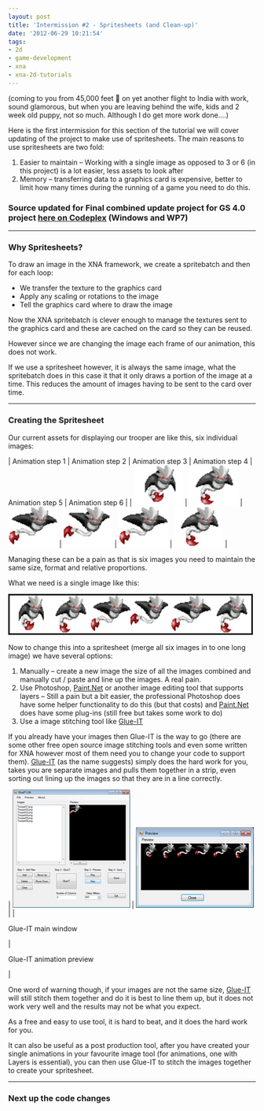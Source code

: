 ```yaml
---
layout: post
title: 'Intermission #2 - Spritesheets (and Clean-up)'
date: '2012-06-29 10:21:54'
tags:
- 2d
- game-development
- xna
- xna-2d-tutorials
---
```


(coming to you from 45,000 feet 🙂 on yet another flight to India with work, sound glamorous, but when you are leaving behind the wife, kids and 2 week old puppy, not so much.  Although I do get more work done….)

Here is the first intermission for this section of the tutorial we will cover updating of the project to make use of spritesheets.  The main reasons to use spritesheets are two fold:

1. Easier to maintain – Working with a single image as opposed to 3 or 6 (in this project) is a lot easier, less assets to look after
2. Memory – transferring data to a graphics card is expensive, better to limit how many times during the running of a game you need to do this. 

 

### Source updated for Final combined update project for GS 4.0 project [here on Codeplex](http://startrooper2dxna.codeplex.com/releases/view/61496) (Windows and WP7)

* * *

 

### Why Spritesheets?

To draw an image in the XNA framework, we create a spritebatch and then for each loop:

- We transfer the texture to the graphics card
- Apply any scaling or rotations to the image
- Tell the graphics card where to draw the image 

Now the XNA spritebatch is clever enough to manage the textures sent to the graphics card and these are cached on the card so they can be reused.

However since we are changing the image each frame of our animation, this does not work.

If we use a spritesheet however, it is always the same image, what the spritebatch does in this case it that it only draws a portion of the image at a time.  This reduces the amount of images having to be sent to the card over time.

* * *

### Creating the Spritesheet

 

Our current assets for displaying our trooper are like this, six individual images:

| Animation step 1 | Animation step 2 | Animation step 3 | Animation step 4 | Animation step 5 | Animation step 6 |
| ![image](/assets/img/wordpress/2012/07/image_thumb27.png) | ![image](/assets/img/wordpress/2012/07/image_thumb28.png) | ![image](/assets/img/wordpress/2012/07/image_thumb29.png) | ![image](/assets/img/wordpress/2012/07/image_thumb30.png) | ![image](/assets/img/wordpress/2012/07/image_thumb31.png) | ![image](/assets/img/wordpress/2012/07/image_thumb32.png) |

 

Managing these can be a pain as that is six images you need to maintain the same size, format and relative proportions.

What we need is a single image like this:

[![image](/assets/img/wordpress/2012/07/image_thumb41.png "image")](/assets/img/wordpress/2012/07/image40.png)

Now to change this into a spritesheet (merge all six images in to one long image) we have several options:

1. Manually – create a new image the size of all the images combined and manually cut / paste and line up the images.  A real pain.
2. Use Photoshop, [Paint.Net](/controlpanel/blogs/posteditor/www.getpaint.net) or another image editing tool that supports layers – Still a pain but a bit easier, the professional Photoshop does have some helper functionality to do this (but that costs) and [Paint.Net](/controlpanel/blogs/posteditor/www.getpaint.net) does have some plug-ins (still free but takes some work to do)
3. Use a image stitching tool like [Glue-IT](http://sysimage.250free.com/) 

If you already have your images then Glue-IT is the way to go (there are some other free open source image stitching tools and even some written for XNA however most of them need you to change your code to support them).  [Glue-IT](http://sysimage.250free.com/) (as the name suggests) simply does the hard work for you, takes you are separate images and pulls them together in a strip, even sorting out lining up the images so that they are in a line correctly.

| [![image](/assets/img/wordpress/2012/07/image_thumb42.png "image")](/assets/img/wordpress/2012/07/image41.png) | [![image](/assets/img/wordpress/2012/07/image_thumb43.png "image")](/assets/img/wordpress/2012/07/image42.png) |
| 

Glue-IT main window

 | 

Glue-IT animation preview

 |

One word of warning though, if your images are not the same size, [Glue-IT](http://sysimage.250free.com/) will still stitch them together and do it is best  to line them up, but it does not work very well and the results may not be what you expect.

As a free and easy to use tool, it is hard to beat, and it does the hard work for you.

It can also be useful as a post production tool, after you have created your single animations in your favourite image tool (for animations, one with Layers is essential), you can then use Glue-IT to stitch the images together to create your spritesheet.

 

* * *

### Next up the code changes
